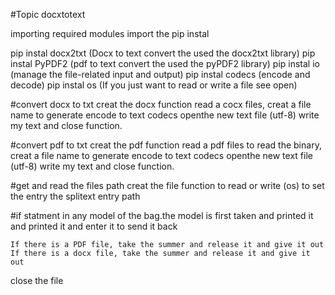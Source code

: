 #Topic docxtotext

importing required modules
import the pip instal 

pip instal docx2txt (Docx to text convert the used the docx2txt library)
pip instal PyPDF2 (pdf to text convert the used the pyPDF2 library)
pip instal io (manage the file-related input and output)
pip instal codecs (encode and decode)
pip instal os (If you just want to read or write a file see open)

#convert docx to txt
creat the docx function read a cocx files, creat a file name to generate encode
to text  codecs openthe new text file (utf-8) write my text and close function.

#convert pdf to txt
creat the pdf function read a pdf files to read the binary, creat a file name to generate encode
to text  codecs openthe new text file (utf-8) write my text and close function.

#get and read the files path
creat the file function to read or write (os) to set the entry the splitext entry path

#if statment
in any model of the bag.the model is first taken and printed it 
    and printed it and enter it to send it back
	
	If there is a PDF file, take the summer and release it and give it out
	If there is a docx file, take the summer and release it and give it out

close the file
